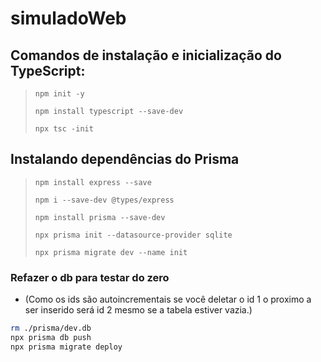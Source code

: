 # simuladoWeb

## Comandos de instalação e inicialização do TypeScript:

> ```npm init -y```
> 
> ```npm install typescript --save-dev```
> 
> ```npx tsc -init```

## Instalando dependências do Prisma

> ```npm install express --save```
> 
> ```npm i --save-dev @types/express```
> 
> ```npm install prisma --save-dev```
> 
> ```npx prisma init --datasource-provider sqlite```
>
> ```npx prisma migrate dev --name init```

### Refazer o db para testar do zero
- (Como os ids são autoincrementais se você deletar o id 1 o proximo a ser inserido será id 2 mesmo se a tabela estiver vazia.)

```bash
rm ./prisma/dev.db
npx prisma db push
npx prisma migrate deploy
```

